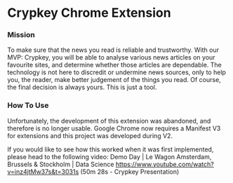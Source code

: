 # Crypkey Chrome Extension

### Mission

To make sure that the news you read is reliable and trustworthy. With our MVP: Crypkey, you will be able to analyse various news articles on your favourite sites, and determine whether those articles are dependable. The technology is not here to discredit or undermine news sources, only to help you, the reader, make better judgement of the things you read. Of course, the final decision is always yours. This is just a tool.

### How To Use

Unfortunately, the development of this extension was abandoned, and therefore is no longer usable. Google Chrome now requires a Manifest V3 for extensions and this project was developed during V2.

If you would like to see how this worked when it was first implemented, please head to the following video:
Demo Day | Le Wagon Amsterdam, Brussels & Stockholm | Data Science
https://www.youtube.com/watch?v=inz4jtMw37s&t=3031s (50m 28s - Crypkey Presentation)
